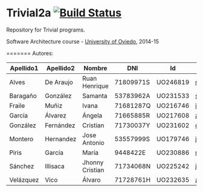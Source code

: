 Trivial2a [![Build Status](https://travis-ci.org/Arquisoft/Trivial2a.svg?branch=master)](https://travis-ci.org/Arquisoft/Trivial2a)
=============

Repository for Trivial programs. 

Software Architecture course - [University of Oviedo](http://www.uniovi.es), 2014-15


=======
Autores:


| Apellido1 | Apellido2        | Nombre                 | DNI | Id | Usuario Github |
|-----------|------------------|------------------------|-------|--------|----------------|
|Alves|De Araujo|Ruan Henrique|71809971S|UO246819|[ruamlex](https://github.com/ruamlex)|
|Baragaño|González|Samanta|53783962A|UO231533|[samantab](https://github.com/samantab)|
|Fraile|Muñiz|Ivana|71681287Q|UO216746|[ivifm](https://github.com/ivifm)|
|García|Álvarez|Ángela|71665885R|UO217608|[angelagalvarez](https://github.com/angelagalvarez)|
|González|Fernández|Cristian|71730037Y|UO231602|[cristiangonzalezfernandez](https://github.com/cristiangonzalezfernandez)|
|Montero|Hernandez|Jose Antonio|53557999S|UO179746|[joanmontero](https://github.com/joanmontero)|
|Piris|García|María|9448422E|UO230886|[mariapiris](https://github.com/mariapiris)|
|Sánchez|Illisaca|Jhonny Cristian|71734068N|UO225242|[jhonnysanchezillisaca](https://github.com/jhonnysanchezillisaca)|
|Velázquez|Vico|Álvaro|71728761H|UO232635|[alvarovv](https://github.com/alvarovv)|


